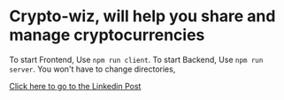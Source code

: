 # Crypto-wiz, will help you share and manage cryptocurrencies

To start Frontend, Use `npm run client`.
To start Backend, Use `npm run server`.
You won't have to change directories,

<a href="https://www.linkedin.com/posts/amanmalik444_cryptocurrency-mernstack-nodejs-activity-6883999357641785344-jLvY">Click here to go to the Linkedin Post</a>
